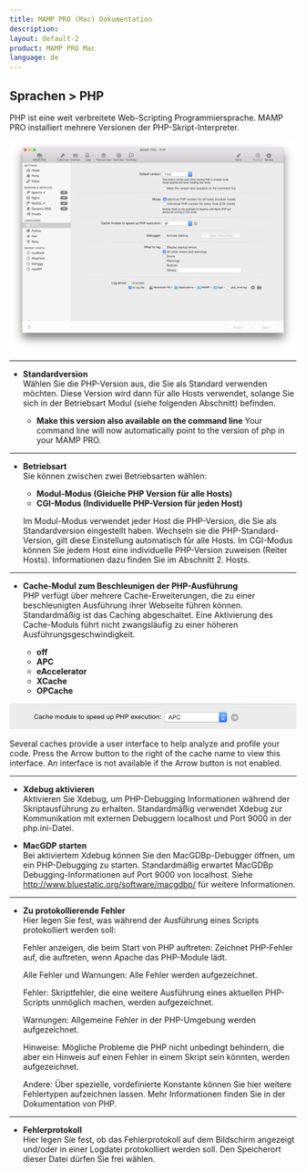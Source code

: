 ```yaml
---
title: MAMP PRO (Mac) Dokumentation
description: 
layout: default-2
product: MAMP PRO Mac
language: de
---
```


## Sprachen > PHP

PHP ist eine weit verbreitete Web-Scripting Programmiersprache. MAMP PRO installiert mehrere Versionen der PHP-Skript-Interpreter.

![MAMP](php.png)

---

*  **Standardversion**  
   Wählen Sie die PHP-Version aus, die Sie als Standard verwenden möchten. Diese Version wird  dann für alle Hosts              verwendet, solange Sie sich in der Betriebsart Modul (siehe folgenden Abschnitt) befinden.

   *  **Make this version also available on the command line** 
      Your command line will now automatically point to the version of php in your MAMP PRO.

---

*  **Betriebsart**  
   Sie können zwischen zwei Betriebsarten wählen:

   *  **Modul-Modus (Gleiche PHP Version für alle Hosts)**
   *  **CGI-Modus (Individuelle PHP-Version für jeden Host)**

   Im Modul-Modus verwendet jeder Host die PHP-Version, die Sie als Standardversion eingestellt haben. Wechseln sie die         PHP-Standard-Version, gilt diese Einstellung automatisch für alle Hosts. Im CGI-Modus können Sie jedem Host eine             individuelle PHP-Version zuweisen (Reiter Hosts). Informationen dazu finden Sie im Abschnitt 2. Hosts.
   
---

*  **Cache-Modul zum Beschleunigen der PHP-Ausführung**  
   PHP verfügt über mehrere Cache-Erweiterungen, die zu einer beschleunigten Ausführung ihrer Webseite führen können.      Standardmäßig ist das Caching abgeschaltet. Eine Aktivierung des Cache-Moduls führt nicht zwangsläufig zu einer höheren Ausführungsgeschwindigkeit.

   *  **off**  
   *  **APC**  
   *  **eAccelerator**  
   *  **XCache**  
   *  **OPCache**  
   
![MAMP](cache.png) 
   
Several caches provide a user interface to help analyze and profile your code. Press the Arrow button to the right of the  cache name to view this interface. An interface is not available if the Arrow button is not enabled.

---

*  **Xdebug aktivieren**  
   Aktivieren Sie Xdebug, um PHP-Debugging Informationen während der Skriptausführung zu erhalten. Standardmäßig verwendet      Xdebug zur Kommunikation mit externen Debuggern localhost und Port 9000 in der php.ini-Datei.

*  **MacGDP starten**  
   Bei aktiviertem Xdebug können Sie den MacGDBp-Debugger öffnen, um ein PHP-Debugging zu starten. Standardmäßig erwartet       MacGDBp Debugging-Informationen auf Port 9000 von localhost. Siehe http://www.bluestatic.org/software/macgdbp/ für weitere    Informationen. 

---

*  **Zu protokollierende Fehler**  
   Hier legen Sie fest, was während der Ausführung eines Scripts protokolliert werden soll:

   Fehler anzeigen, die beim Start von PHP auftreten: Zeichnet PHP-Fehler auf, die auftreten, wenn Apache das PHP-Module       lädt.

   Alle Fehler und Warnungen: Alle Fehler werden aufgezeichnet.

   Fehler: Skriptfehler, die eine weitere Ausführung eines aktuellen PHP-Scripts unmöglich machen, werden aufgezeichnet.

   Warnungen: Allgemeine Fehler in der PHP-Umgebung werden aufgezeichnet.

   Hinweise: Mögliche Probleme die PHP nicht unbedingt behindern, die aber ein Hinweis auf einen Fehler in einem Skript sein    könnten, werden aufgezeichnet.

   Andere: Über spezielle, vordefinierte Konstante können Sie hier weitere Fehlertypen aufzeichnen lassen. Mehr Informationen    finden Sie in der Dokumentation von PHP.
 
---
   

*  **Fehlerprotokoll**  
   Hier legen Sie fest, ob das Fehlerprotokoll auf dem Bildschirm angezeigt und/oder in einer Logdatei protokolliert werden     soll. Den Speicherort dieser Datei dürfen Sie frei wählen.
   
